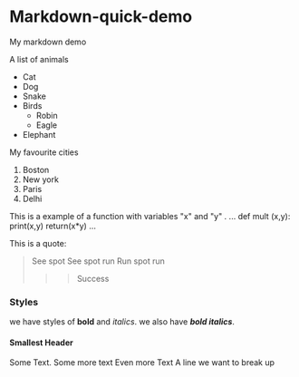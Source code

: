 # Markdown-quick-demo
My markdown demo

A list of animals
* Cat
* Dog
* Snake
* Birds
  * Robin
  * Eagle
* Elephant

My favourite cities
1. Boston
2. New york
4. Paris
3. Delhi


This is a example of a function with variables "x" and "y" .
...
def mult (x,y):
  print(x,y)
  return(x*y)
...


This is a quote:
> See spot
> See spot run
> Run spot run
>>> Success

### Styles
we have styles of **bold** and _italics_.
we also have ***bold italics***.

#### Smallest Header
Some Text. Some more text
Even more Text
A line we want to break up

